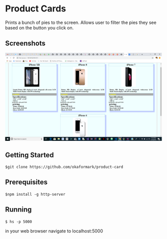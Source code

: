 # Product Cards
Prints a bunch of pies to the screen. Allows user to filter the pies they see based on the button you click on.

## Screenshots
![alt text](https://raw.githubusercontent.com/okaformark/product-card/master/images/card.png)
## Getting Started

 ```
 $git clone https://github.com/okaformark/product-card
 ```


## Prerequisites
```
$npm install -g http-server

```
## Running
```
$ hs -p 5000
```
in your web browser navigate to localhost:5000
